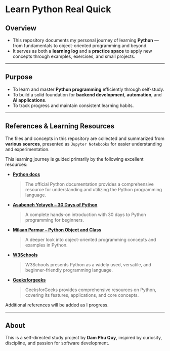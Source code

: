 # Learn Python Real Quick

## Overview

- This repository documents my personal journey of learning **Python** — from fundamentals to object-oriented programming and beyond.
- It serves as both a **learning log** and a **practice space** to apply new concepts through examples, exercises, and small projects.

---

## Purpose

- To learn and master **Python programming** efficiently through self-study.
- To build a solid foundation for **backend development**, **automation**, and **AI applications**.
- To track progress and maintain consistent learning habits.

---

## References & Learning Resources

The files and concepts in this repository are collected and summarized from **various sources**, presented as `Jupyter Notebooks` for easier understanding and experimentation.

This learning journey is guided primarily by the following excellent resources:

- **[Python docs](https://docs.python.org/3/tutorial/index.html)**

  > The official Python documentation provides a comprehensive resource for understanding and utilizing the Python programming language.

- **[Asabeneh Yetayeh – 30 Days of Python](https://github.com/Asabeneh/30-Days-Of-Python)**

  > A complete hands-on introduction with 30 days to Python programming for beginners.

- **[Milaan Parmar – Python Object and Class](https://github.com/milaan9/06_Python_Object_Class)**

  > A deeper look into object-oriented programming concepts and examples in Python.

- **[W3Schools](https://www.w3schools.com/python/default.asp)**

  > W3Schools presents Python as a widely used, versatile, and beginner-friendly programming language.

- **[Geeksforgeeks](https://www.geeksforgeeks.org/python/python-programming-language-tutorial/)**

  > GeeksforGeeks provides comprehensive resources on Python, covering its features, applications, and core concepts.

Additional references will be added as I progress.

---

## About

This is a self-directed study project by **Dam Phu Quy**, inspired by curiosity, discipline, and passion for software development.
